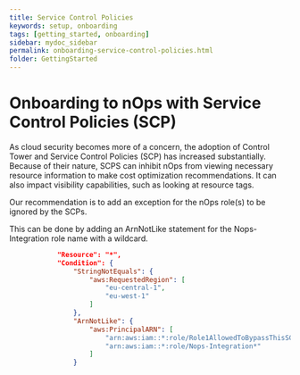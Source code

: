 ```yaml
---
title: Service Control Policies
keywords: setup, onboarding
tags: [getting_started, onboarding]
sidebar: mydoc_sidebar
permalink: onboarding-service-control-policies.html
folder: GettingStarted
---
```


# Onboarding to nOps with Service Control Policies (SCP) #

As cloud security becomes more of a concern, the adoption of Control Tower and Service Control Policies (SCP) has increased substantially.  Because of their nature, SCPS can inhibit nOps from viewing necessary resource information to make cost optimization recommendations.  It can also impact visibility capabilities, such as looking at resource tags.

Our recommendation is to add an exception for the nOps role(s) to be ignored by the SCPs.

This can be done by adding an ArnNotLike statement for the Nops-Integration role name with a wildcard.

```json
            "Resource": "*",
            "Condition": {
                "StringNotEquals": {
                    "aws:RequestedRegion": [
                        "eu-central-1",
                        "eu-west-1"
                    ]
                },
                "ArnNotLike": {
                    "aws:PrincipalARN": [
                        "arn:aws:iam::*:role/Role1AllowedToBypassThisSCP",
                        "arn:aws:iam::*:role/Nops-Integration*"
                    ]
                }
```

